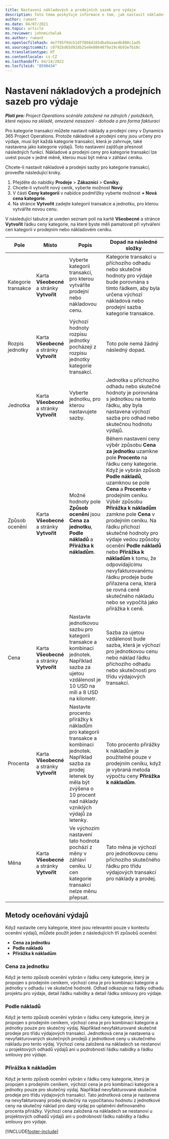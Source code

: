 ```yaml
---
title: Nastavení nákladových a prodejních sazeb pro výdaje
description: Toto téma poskytuje informace o tom, jak nastavit nákladové a prodejní sazby u kategorií transakcí a výdajů.
author: rumant
ms.date: 04/07/2021
ms.topic: article
ms.reviewer: johnmichalak
ms.author: rumant
ms.openlocfilehash: de7f95f9dcb1dff866d165dba9aaaedb480c1ad5
ms.sourcegitcommit: c0792bd65d92db25e0e8864879a19c4b93efb10c
ms.translationtype: HT
ms.contentlocale: cs-CZ
ms.lasthandoff: 04/14/2022
ms.locfileid: "8598434"
---
```

# <a name="set-up-cost-and-sales-rates-for-expenses"></a>Nastavení nákladových a prodejních sazeb pro výdaje

_**Platí pro:** Project Operations scénáře založené na zdrojích / položkách, které nejsou na skladě, omezené nasazení - dohoda o pro forma fakturaci_

Pro kategorie transakcí můžete nastavit náklady a prodejní ceny v Dynamics 365 Project Operations. Protože nákladové a prodejní ceny jsou určeny pro výdaje, musí být každá kategorie transakcí, která je zahrnuje, také nastavena jako kategorie výdajů. Toto nastavení zajišťuje přesnost následných funkcí. Nákladové a prodejní ceny pro kategorie transakcí lze uvést pouze v jedné měně, kterou musí být měna v záhlaví ceníku.

Chcete-li nastavit nákladové a prodejní sazby pro kategorie transakcí, proveďte následující kroky. 

1. Přejděte do nabídky **Prodeje** > **Zákazníci** > **Ceníky**.
2. Chcete-li vytvořit nový ceník, vyberte možnost **Nový**. 
3. V části **Ceny kategorií** v nabídce podmřížky vyberte možnost **+ Nová cena kategorie**. 
4. Na stránce **Vytvořit** zadejte kategorii transakce a jednotku, pro kterou vytváříte novou cenu.

V následující tabulce je uveden seznam polí na kartě **Všeobecné** a stránce **Vytvořit** řádku ceny kategorie, na které byste měli pamatovat při vytváření cen kategorií v prodejním nebo nákladovém ceníku.

| Pole | Místo | Popis | Dopad na následné složky |
| --- | --- | --- | --- |
| Kategorie transakce | Karta **Všeobecné** a stránky **Vytvořit** | Vyberte kategorii transakcí, pro kterou vytváříte prodejní nebo nákladovou cenu. | Kategorie transakcí u příchozího odhadu nebo skutečné hodnoty pro výdaje bude porovnána s tímto řádkem, aby byla určena výchozí nákladová nebo prodejní sazba kategorie transakce. |
| Rozpis jednotky | Karta **Všeobecné** a stránky **Vytvořit** | Výchozí hodnoty rozpisu jednotky pocházejí z rozpisu jednotky kategorie transakcí. | Toto pole nemá žádný následný dopad. |
| Jednotka | Karta **Všeobecné** a stránky **Vytvořit** | Vyberte jednotku, pro kterou nastavujete sazby. | Jednotka u příchozího odhadu nebo skutečné hodnoty je porovnána s jednotkou na tomto řádku, aby byla nastavena výchozí sazba pro odhad nebo skutečnou hodnotu výdajů. |
| Způsob ocenění | Karta **Všeobecné** a stránky **Vytvořit** | Možné hodnoty pole **Způsob ocenění** jsou **Cena za jednotku**, **Podle nákladů** a **Přirážka k nákladům**. | Během nastavení ceny výběr způsobu **Cena za jednotku** uzamkne pole **Procento** na řádku ceny kategorie. Když je vybrán způsob **Podle nákladů**, uzamknou se pole **Cena** a **Procento** v prodejním ceníku. Výběr způsobu **Přirážka k nákladům** zamkne pole **Cena** v prodejním ceníku. Na řádku příchozí skutečné hodnoty pro výdaje vedou způsoby ocenění **Podle nákladů** nebo **Přirážka k nákladům** k tomu, že odpovídajícímu nevyfakturovanému řádku prodeje bude přiřazena cena, která se rovná ceně skutečného nákladu nebo se vypočítá jako přirážka k ceně. |
| Cena | Karta **Všeobecné** a stránky **Vytvořit** | Nastavte jednotkovou sazbu pro kategorii transakce a kombinaci jednotek. Například sazba za ujetou vzdálenost je 10 USD na míli a 8 USD na kilometr. | Sazba za ujetou vzdálenost bude sazba, která je výchozí pro jednotkovou cenu nebo náklad řádku příchozího odhadu nebo skutečnosti pro třídu výdajových transakcí.|
| Procenta | Karta **Všeobecné** a stránky **Vytvořit** | Nastavte procento přirážky k nákladům pro kategorii transakce a kombinaci jednotek. Například sazba za prodej letenek by měla být zvýšena o 10 procent nad náklady vzniklých výdajů za letenky. | Toto procento přirážky k nákladům je použitelné pouze v prodejním ceníku, když je vybraná metoda výpočtu ceny **Přirážka k nákladům**. |
| Měna | Karta **Všeobecné** a stránky **Vytvořit** | Ve výchozím nastavení tato hodnota pochází z měny v záhlaví ceníku. U cen kategorie transakcí nelze měnu přepsat. | Tato měna je výchozí pro jednotkovou cenu příchozího skutečného řádku pro třídu výdajových transakcí pro náklady a prodej. |

## <a name="pricing-methods-for-expenses"></a>Metody oceňování výdajů

Když nastavíte ceny kategorie, které jsou relevantní pouze v kontextu ocenění výdajů, můžete použít jeden z následujících tří způsobů ocenění:

- **Cena za jednotku**
- **Podle nákladů**
- **Přirážka k nákladům**

### <a name="price-per-unit"></a>Cena za jednotku
Když je tento způsob ocenění vybrán v řádku ceny kategorie, který je propojen s prodejním ceníkem, výchozí cena je pro kombinaci kategorie a jednotky v odhadu i ve skutečné hodnotě. Odhad odkazuje na řádky odhadu projektu pro výdaje, detail řádku nabídky a detail řádku smlouvy pro výdaje.

### <a name="at-cost"></a>Podle nákladů
Když je tento způsob ocenění vybrán v řádku ceny kategorie, který je propojen s prodejním ceníkem, výchozí cena je pro kombinaci kategorie a jednotky pouze pro skutečný výdaj. Například nevyfakturované skutečné prodeje pro třídu výdajových transakcí. Jednotková cena je nastavena u nevyfakturovaných skutečných prodejů z jednotkové ceny u skutečného nákladu pro tento výdaj. Výchozí cena založená na nákladech se nestanoví u projektových odhadů výdajů ani u podrobností řádku nabídky a řádku smlouvy pro výdaje.

### <a name="markup-over-cost"></a>Přirážka k nákladům
Když je tento způsob ocenění vybrán v řádku ceny kategorie, který je propojen s prodejním ceníkem, výchozí cena je pro kombinaci kategorie a jednotky pouze pro skutečný výdaj. Například nevyfakturované skutečné prodeje pro třídu výdajových transakcí. Tato jednotková cena je nastavena na nevyfakturovaný prodej skutečný na vypočítanou hodnotu z jednotkové ceny na skutečný náklad pro daný výdaj po uplatnění definovaného procenta přirážky. Výchozí cena založená na nákladech se nestanoví u projektových odhadů výdajů ani u podrobností řádku nabídky a řádku smlouvy pro výdaje.


[!INCLUDE[footer-include](../includes/footer-banner.md)]
